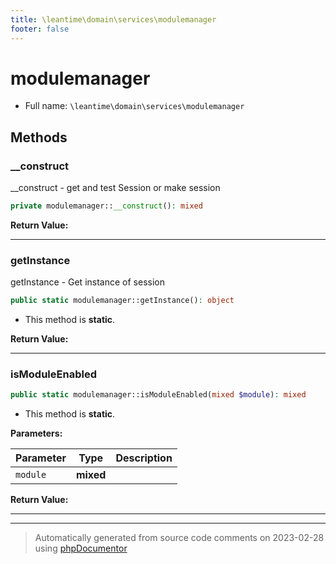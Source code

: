```yaml
---
title: \leantime\domain\services\modulemanager
footer: false
---
```


# modulemanager





* Full name: `\leantime\domain\services\modulemanager`



## Methods

### __construct

__construct - get and test Session or make session

```php
private modulemanager::__construct(): mixed
```









**Return Value:**





---
### getInstance

getInstance - Get instance of session

```php
public static modulemanager::getInstance(): object
```



* This method is **static**.





**Return Value:**





---
### isModuleEnabled



```php
public static modulemanager::isModuleEnabled(mixed $module): mixed
```



* This method is **static**.




**Parameters:**

| Parameter | Type | Description |
|-----------|------|-------------|
| `module` | **mixed** |  |


**Return Value:**





---


---
> Automatically generated from source code comments on 2023-02-28 using [phpDocumentor](http://www.phpdoc.org/)
